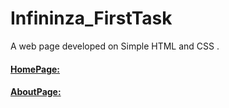 # Infininza_FirstTask
A web page developed on Simple HTML and CSS .


#### [HomePage:](https://nikhil-6a6f63.netlify.app/)


#### [AboutPage:](https://nikhilmi-3d456c.netlify.app/)
